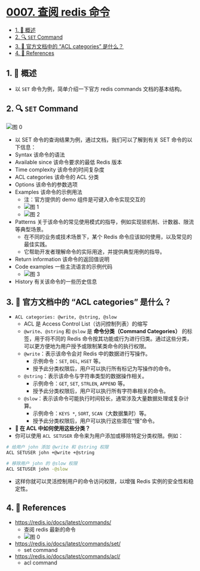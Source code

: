 # [0007. 查阅 redis 命令](https://github.com/Tdahuyou/TNotes.redis/tree/main/notes/0007.%20%E6%9F%A5%E9%98%85%20redis%20%E5%91%BD%E4%BB%A4)

<!-- region:toc -->

- [1. 📝 概述](#1--概述)
- [2. 🔍 `SET` Command](#2--set-command)
- [3. 🤔 官方文档中的 “ACL categories” 是什么？](#3--官方文档中的-acl-categories-是什么)
- [4. 🔗 References](#4--references)

<!-- endregion:toc -->

## 1. 📝 概述

- 以 `SET` 命令为例，简单介绍一下官方 redis commands 文档的基本结构。

## 2. 🔍 `SET` Command

![图 0](https://cdn.jsdelivr.net/gh/tnotesjs/imgs@main/2025-07-03-17-49-26.png)

- 以 SET 命令的查询结果为例，通过文档，我们可以了解到有关 SET 命令的以下信息：
- Syntax 该命令的语法
- Available since 该命令要求的最低 Redis 版本
- Time complexity 该命令的时间复杂度
- ACL categories 该命令的 ACL 分类
- Options 该命令的参数选项
- Examples 该命令的示例用法
  - 注：官方提供的 demo 组件是可键入命令实现交互的
  - ![图 1](https://cdn.jsdelivr.net/gh/tnotesjs/imgs@main/2025-07-03-18-01-17.png)
  - ![图 2](https://cdn.jsdelivr.net/gh/tnotesjs/imgs@main/2025-07-03-18-01-51.png)
- Patterns 关于该命令的常见使用模式的指导，例如实现锁机制、计数器、限流等典型场景。
  - 在不同的业务或技术场景下，某个 Redis 命令应该如何使用，以及常见的最佳实践。
  - 它帮助开发者理解命令的实际用途，并提供典型用例的指导。
- Return information 该命令的返回值说明
- Code examples 一些主流语言的示例代码
  - ![图 3](https://cdn.jsdelivr.net/gh/tnotesjs/imgs@main/2025-07-03-18-02-25.png)
- History 有关该命令的一些历史信息

## 3. 🤔 官方文档中的 “ACL categories” 是什么？

- `ACL categories: @write, @string, @slow`
  - ACL 是 Access Control List（访问控制列表）的缩写
  - `@write`、`@string` 和 `@slow` 是 **命令分类（Command Categories）** 的标签，用于将不同的 Redis 命令按其功能或行为进行归类。通过这些分类，可以更方便地为用户授予或限制某类命令的执行权限。
  - `@write`：表示该命令会对 Redis 中的数据进行写操作。
    - 示例命令：`SET`, `DEL`, `HSET` 等。
    - 授予此分类权限后，用户可以执行所有标记为写操作的命令。
  - `@string`：表示该命令与字符串类型的数据操作相关。
    - 示例命令：`GET`, `SET`, `STRLEN`, `APPEND` 等。
    - 授予此分类权限后，用户可以执行所有字符串相关的命令。
  - `@slow`：表示该命令可能执行时间较长，通常涉及大量数据处理或复杂计算。
    - 示例命令：`KEYS *`, `SORT`, `SCAN`（大数据集时）等。
    - 授予此分类权限后，用户可以执行这些潜在“慢”命令。
- **🤔 在 ACL 中如何使用这些分类？**
- 你可以使用 `ACL SETUSER` 命令来为用户添加或移除特定分类权限。例如：

```bash
# 给用户 john 添加 @write 和 @string 权限
ACL SETUSER john +@write +@string

# 移除用户 john 的 @slow 权限
ACL SETUSER john -@slow
```

- 这样你就可以灵活控制用户的命令访问权限，以增强 Redis 实例的安全性和稳定性。

## 4. 🔗 References

- https://redis.io/docs/latest/commands/
  - 查阅 redis 最新的命令
  - ![图 0](https://cdn.jsdelivr.net/gh/tnotesjs/imgs@main/2025-07-03-22-19-02.png)
- https://redis.io/docs/latest/commands/set/
  - set command
- https://redis.io/docs/latest/commands/acl/
  - acl command
